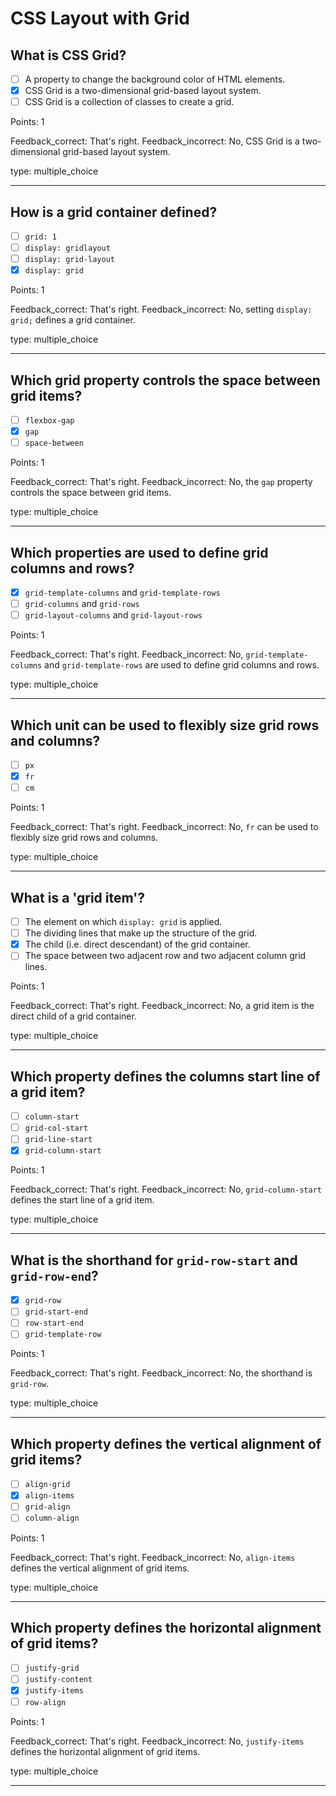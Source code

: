 # CSS Layout with Grid

## What is CSS Grid?

* [ ] A property to change the background color of HTML elements.
* [x] CSS Grid is a two-dimensional grid-based layout system.
* [ ] CSS Grid is a collection of classes to create a grid.
 
Points: 1

Feedback_correct: That's right.
Feedback_incorrect: No, CSS Grid is a two-dimensional grid-based layout system.

type: multiple_choice

---

## How is a grid container defined?

* [ ] `grid: 1`
* [ ] `display: gridlayout`
* [ ] `display: grid-layout`
* [x] `display: grid`

Points: 1

Feedback_correct: That's right.
Feedback_incorrect: No, setting `display: grid;` defines a grid container. 

type: multiple_choice

---

## Which grid property controls the space between grid items?

* [ ] `flexbox-gap`
* [x] `gap`
* [ ] `space-between`

Points: 1

Feedback_correct: That's right.
Feedback_incorrect: No, the `gap` property controls the space between grid items.

type: multiple_choice

---

## Which properties are used to define grid columns and rows? 

* [x] `grid-template-columns` and `grid-template-rows`
* [ ] `grid-columns` and `grid-rows`
* [ ] `grid-layout-columns` and `grid-layout-rows`

Points: 1

Feedback_correct: That's right.
Feedback_incorrect: No, `grid-template-columns` and `grid-template-rows` are used to define grid columns and rows.

type: multiple_choice

---

## Which unit can be used to flexibly size grid rows and columns?

* [ ] `px`
* [x] `fr`
* [ ] `cm`

Points: 1

Feedback_correct: That's right.
Feedback_incorrect: No, `fr` can be used to flexibly size grid rows and columns.

type: multiple_choice

---

## What is a 'grid item'?

* [ ] The element on which `display: grid` is applied.
* [ ] The dividing lines that make up the structure of the grid.
* [x] The child (i.e. direct descendant) of the grid container.
* [ ] The space between two adjacent row and two adjacent column grid lines.

Points: 1

Feedback_correct: That's right.
Feedback_incorrect: No, a grid item is the direct child of a grid container.

type: multiple_choice

---

## Which property defines the columns start line of a grid item?

* [ ] `column-start`
* [ ] `grid-col-start`
* [ ] `grid-line-start`
* [x] `grid-column-start`

Points: 1

Feedback_correct: That's right.
Feedback_incorrect: No, `grid-column-start` defines the start line of a grid item.

type: multiple_choice

---

## What is the shorthand for `grid-row-start` and `grid-row-end`?

* [x] `grid-row`
* [ ] `grid-start-end`
* [ ] `row-start-end`
* [ ] `grid-template-row`

Points: 1

Feedback_correct: That's right.
Feedback_incorrect: No, the shorthand is `grid-row`.

type: multiple_choice

---

## Which property defines the vertical alignment of grid items?

* [ ] `align-grid`
* [x] `align-items`
* [ ] `grid-align`
* [ ] `column-align`

Points: 1

Feedback_correct: That's right.
Feedback_incorrect: No, `align-items` defines the vertical alignment of grid items.

type: multiple_choice

---


## Which property defines the horizontal alignment of grid items?

* [ ] `justify-grid`
* [ ] `justify-content`
* [x] `justify-items`
* [ ] `row-align`

Points: 1

Feedback_correct: That's right.
Feedback_incorrect: No, `justify-items` defines the horizontal alignment of grid items.

type: multiple_choice

---
